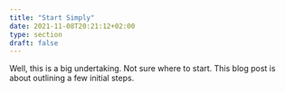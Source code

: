 ```yaml
---
title: "Start Simply"
date: 2021-11-08T20:21:12+02:00
type: section
draft: false
---
```


Well, this is a big undertaking. Not sure where to start. This blog post is about outlining a few initial steps.